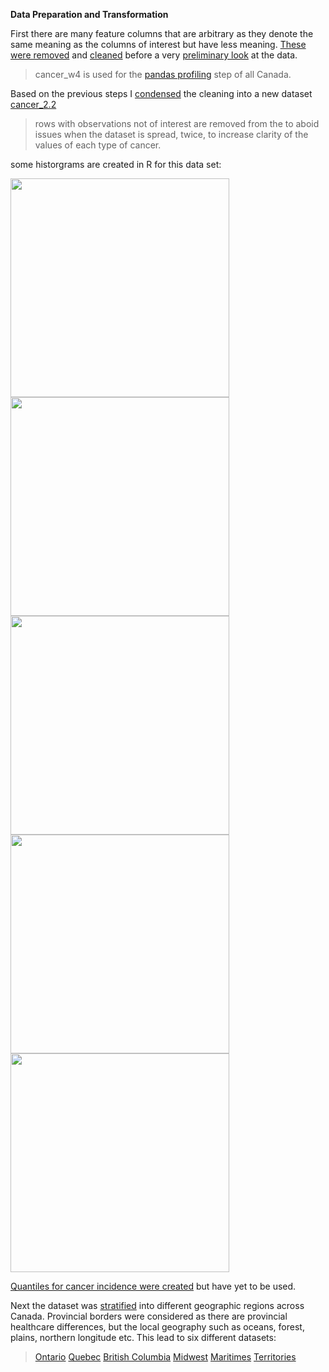 **Data Preparation and Transformation**

First there are many feature columns that are arbitrary as they denote the same meaning as the columns of interest but have less meaning. [These were removed](https://github.com/OROY97/CIND820-OR/blob/1117ae88d1a14552956481c2849766c92624953f/PROJECT820.rmd#L43) and [cleaned](https://github.com/OROY97/CIND820-OR/blob/1117ae88d1a14552956481c2849766c92624953f/PROJECT820.rmd#L47-L59) before a very [preliminary look](https://github.com/OROY97/CIND820-OR/blob/1117ae88d1a14552956481c2849766c92624953f/PROJECT820.rmd#L63-L70) at the data. 

>cancer_w4 is used for the [pandas profiling](https://github.com/OROY97/CIND820-OR/blob/R-code/output_w4.html) step of all Canada.

Based on the previous steps I [condensed](https://github.com/OROY97/CIND820-OR/blob/1117ae88d1a14552956481c2849766c92624953f/PROJECT820.rmd#L75-L90) the cleaning into a new dataset [cancer_2.2](https://github.com/OROY97/CIND820-OR/blob/main/cancer_2.2.csv)
>rows with observations not of interest are removed from the to aboid issues when the dataset is spread, twice, to increase clarity of the values of each type of cancer.

some historgrams are created in R for this data set:

<img src="https://user-images.githubusercontent.com/97854617/157109670-9b7e3ad6-343d-4198-9032-dca3b1d8b83b.png" width="350x400"><img src="https://user-images.githubusercontent.com/97854617/157109632-9a63ddd8-ab4e-4ea1-9fc6-4a86c1bb2544.png" width="350x400"><img src="https://user-images.githubusercontent.com/97854617/157109589-6970fbc1-05e6-46b7-8b5b-f16e9c245f63.png" width="350x400"><img src="https://user-images.githubusercontent.com/97854617/157109429-5614d01f-94c7-4dff-9fd5-046f24583a36.png" width="350x400"><img src="https://user-images.githubusercontent.com/97854617/157109545-628e26b7-c7c2-4b04-9a11-c00425c753d2.png" width="350x400">

[Quantiles for cancer incidence were created](https://github.com/OROY97/CIND820-OR/blob/1117ae88d1a14552956481c2849766c92624953f/PROJECT820.rmd#L107-L111) but have yet to be used.

Next the dataset was [stratified](https://github.com/OROY97/CIND820-OR/blob/1117ae88d1a14552956481c2849766c92624953f/PROJECT820.rmd#L150-L169) into different geographic regions across Canada. Provincial borders were considered as there are provincial healthcare differences, but the local geography such as oceans, forest, plains, northern longitude etc. This lead to six different datasets:
>[Ontario](https://github.com/OROY97/CIND820-OR/blob/R-code/cancer_ON.csv)
>[Quebec](https://github.com/OROY97/CIND820-OR/blob/R-code/cancer_QC.csv)
>[British Columbia](https://github.com/OROY97/CIND820-OR/blob/R-code/cancer_BC.csv)
>[Midwest](https://github.com/OROY97/CIND820-OR/blob/R-code/cancer_midwest.csv)
>[Maritimes](https://github.com/OROY97/CIND820-OR/blob/R-code/cancer_maritimes.csv)
>[Territories](https://github.com/OROY97/CIND820-OR/blob/R-code/cancer_territories.csv)



